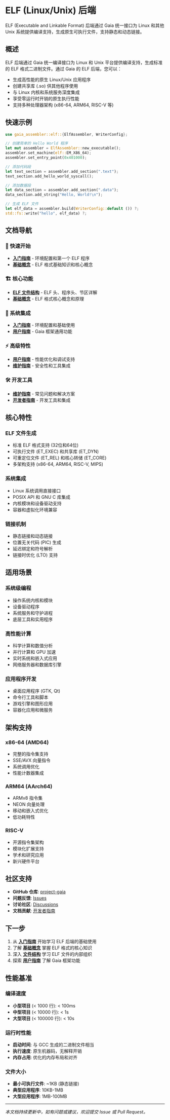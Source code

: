 # ELF (Linux/Unix) 后端

ELF (Executable and Linkable Format) 后端通过 Gaia 统一接口为 Linux 和其他 Unix 系统提供编译支持，生成原生可执行文件，支持静态和动态链接。

## 概述

ELF 后端通过 Gaia 统一编译接口为 Linux 和 Unix 平台提供编译支持，生成标准的 ELF 格式二进制文件。通过 Gaia 的 ELF 后端，您可以：

- 生成高性能的原生 Linux/Unix 应用程序
- 创建共享库 (.so) 供其他程序使用
- 与 Linux 内核和系统服务深度集成
- 享受零运行时开销的原生执行性能
- 支持多种处理器架构 (x86-64, ARM64, RISC-V 等)

## 快速示例

```rust
use gaia_assembler::elf::{ElfAssembler, WriterConfig};

// 创建简单的 Hello World 程序
let mut assembler = ElfAssembler::new_executable();
assembler.set_machine(elf::EM_X86_64);
assembler.set_entry_point(0x401000);

// 添加代码段
let text_section = assembler.add_section(".text");
text_section.add_hello_world_syscall();

// 添加数据段
let data_section = assembler.add_section(".data");
data_section.add_string("Hello, World!\n");

// 生成 ELF 文件
let elf_data = assembler.build(WriterConfig::default ()) ?;
std::fs::write("hello", elf_data) ?;
```

## 文档导航

### 🚀 快速开始

- **[入门指南](./getting-started.md)** - 环境配置和第一个 ELF 程序
- **[基础概念](./concepts.md)** - ELF 格式基础知识和核心概念

### 🏗️ 核心功能

- **[ELF 文件结构](./file-structure.md)** - ELF 头、程序头、节区详解
- **[基础概念](./concepts.md)** - ELF 格式核心概念和原理

### 🔗 系统集成

- **[入门指南](./getting-started.md)** - 环境配置和基础使用
- **[用户指南](../../user-guide/index.md)** - Gaia 框架通用功能

### ⚡ 高级特性

- **[用户指南](../../user-guide/index.md)** - 性能优化和调试支持
- **[维护指南](../../maintenance/index.md)** - 安全性和工具集成

### 🛠️ 开发工具

- **[维护指南](../../maintenance/troubleshooting.md)** - 常见问题和解决方案
- **[开发者指南](../../developer-guide/index.md)** - 开发工具和集成

## 核心特性

### ELF 文件生成

- 标准 ELF 格式支持 (32位和64位)
- 可执行文件 (ET_EXEC) 和共享库 (ET_DYN)
- 可重定位文件 (ET_REL) 和核心转储 (ET_CORE)
- 多架构支持 (x86-64, ARM64, RISC-V, MIPS)

### 系统集成

- Linux 系统调用直接接口
- POSIX API 和 GNU C 库集成
- 内核模块和设备驱动支持
- 容器和虚拟化环境兼容

### 链接机制

- 静态链接和动态链接
- 位置无关代码 (PIC) 生成
- 延迟绑定和符号解析
- 链接时优化 (LTO) 支持

## 适用场景

### 系统级编程

- 操作系统内核和模块
- 设备驱动程序
- 系统服务和守护进程
- 底层工具和实用程序

### 高性能计算

- 科学计算和数值分析
- 并行计算和 GPU 加速
- 实时系统和嵌入式应用
- 网络服务器和数据库引擎

### 应用程序开发

- 桌面应用程序 (GTK, Qt)
- 命令行工具和脚本
- 游戏引擎和图形应用
- 容器化应用和微服务

## 架构支持

### x86-64 (AMD64)

- 完整的指令集支持
- SSE/AVX 向量指令
- 系统调用优化
- 性能计数器集成

### ARM64 (AArch64)

- ARMv8 指令集
- NEON 向量处理
- 移动和嵌入式优化
- 低功耗特性

### RISC-V

- 开源指令集架构
- 模块化扩展支持
- 学术和研究应用
- 新兴硬件平台

## 社区支持

- **GitHub 仓库**: [project-gaia](https://github.com/nyar-vm/project-gaia)
- **问题反馈**: [Issues](https://github.com/nyar-vm/project-gaia/issues)
- **讨论社区**: [Discussions](https://github.com/nyar-vm/project-gaia/discussions)
- **文档贡献**: [开发者指南](../../developer-guide/index.md)

## 下一步

1. 从 **[入门指南](./getting-started.md)** 开始学习 ELF 后端的基础使用
2. 了解 **[基础概念](./concepts.md)** 掌握 ELF 格式的核心知识
3. 深入 **[文件结构](./file-structure.md)** 学习 ELF 文件的内部组织
4. 探索 **[用户指南](../../user-guide/index.md)** 了解 Gaia 框架功能

## 性能基准

### 编译速度

- **小型项目** (< 1000 行): < 100ms
- **中型项目** (< 10000 行): < 1s
- **大型项目** (< 100000 行): < 10s

### 运行时性能

- **启动时间**: 与 GCC 生成的二进制文件相当
- **执行速度**: 原生机器码，无解释开销
- **内存占用**: 优化的内存布局和对齐

### 文件大小

- **最小可执行文件**: ~1KB (静态链接)
- **典型应用程序**: 10KB-1MB
- **大型应用程序**: 1MB-100MB

---

*本文档持续更新中，如有问题或建议，欢迎提交 Issue 或 Pull Request。*